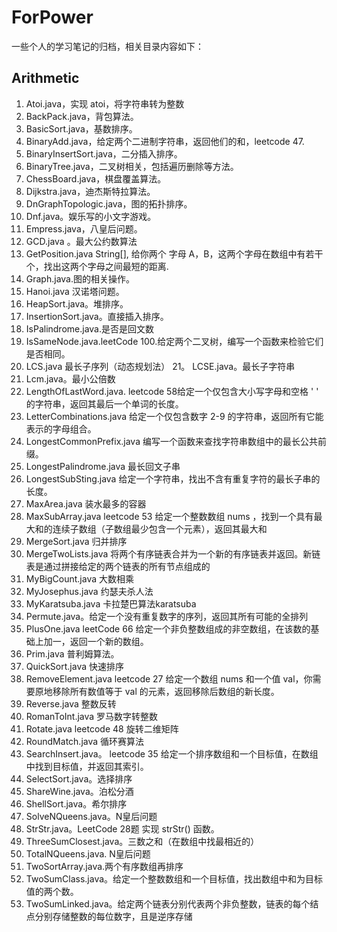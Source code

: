 # ForPower

一些个人的学习笔记的归档，相关目录内容如下：

## Arithmetic

1. Atoi.java，实现 atoi，将字符串转为整数
2. BackPack.java，背包算法。
3. BasicSort.java，基数排序。
4. BinaryAdd.java，给定两个二进制字符串，返回他们的和，leetcode 47.
5. BinaryInsertSort.java，二分插入排序。
6. BinaryTree.java，二叉树相关，包括遍历删除等方法。
7. ChessBoard.java，棋盘覆盖算法。
8. Dijkstra.java，迪杰斯特拉算法。
9. DnGraphTopologic.java，图的拓扑排序。
10. Dnf.java。娱乐写的小文字游戏。
11. Empress.java，八皇后问题。
12. GCD.java 。最大公约数算法
13. GetPosition.java String[], 给你两个 字母 A，B，这两个字母在数组中有若干个，找出这两个字母之间最短的距离.
14. Graph.java.图的相关操作。
15. Hanoi.java 汉诺塔问题。
16. HeapSort.java。堆排序。
17. InsertionSort.java。直接插入排序。
18. IsPalindrome.java.是否是回文数
19. IsSameNode.java.leetCode 100.给定两个二叉树，编写一个函数来检验它们是否相同。
20. LCS.java 最长子序列（动态规划法）
21。 LCSE.java。最长子字符串
22. Lcm.java。最小公倍数
23. LengthOfLastWord.java. leetcode 58给定一个仅包含大小写字母和空格 ' ' 的字符串，返回其最后一个单词的长度。
24. LetterCombinations.java 给定一个仅包含数字 2-9 的字符串，返回所有它能表示的字母组合。
25. LongestCommonPrefix.java  编写一个函数来查找字符串数组中的最长公共前缀。
26. LongestPalindrome.java  最长回文子串
27. LongestSubSting.java  给定一个字符串，找出不含有重复字符的最长子串的长度。
28. MaxArea.java 装水最多的容器
29. MaxSubArray.java  leetcode  53 给定一个整数数组 nums ，找到一个具有最大和的连续子数组（子数组最少包含一个元素），返回其最大和
30. MergeSort.java   归并排序
31. MergeTwoLists.java  将两个有序链表合并为一个新的有序链表并返回。新链表是通过拼接给定的两个链表的所有节点组成的
32. MyBigCount.java  大数相乘
33. MyJosephus.java 约瑟夫杀人法
34. MyKaratsuba.java  卡拉楚巴算法karatsuba
35.  Permute.java。给定一个没有重复数字的序列，返回其所有可能的全排列
36. PlusOne.java leetCode 66 给定一个非负整数组成的非空数组，在该数的基础上加一，返回一个新的数组。
37. Prim.java 普利姆算法。
38. QuickSort.java 快速排序
39. RemoveElement.java leetcode 27 给定一个数组 nums 和一个值 val，你需要原地移除所有数值等于 val 的元素，返回移除后数组的新长度。
40. Reverse.java 整数反转
41. RomanToInt.java  罗马数字转整数
42. Rotate.java leetcode 48 旋转二维矩阵
43. RoundMatch.java 循环赛算法
44. SearchInsert.java。 leetcode 35  给定一个排序数组和一个目标值，在数组中找到目标值，并返回其索引。
46. SelectSort.java。选择排序
47. ShareWine.java。泊松分酒
48. ShellSort.java。希尔排序
49. SolveNQueens.java。N皇后问题
50. StrStr.java。LeetCode 28题 实现 strStr() 函数。
51. ThreeSumClosest.java。三数之和（在数组中找最相近的）
52. TotalNQueens.java. N皇后问题
53. TwoSortArray.java.两个有序数组再排序
54. TwoSumClass.java。给定一个整数数组和一个目标值，找出数组中和为目标值的两个数。
55. TwoSumLinked.java。给定两个链表分别代表两个非负整数，链表的每个结点分别存储整数的每位数字，且是逆序存储
